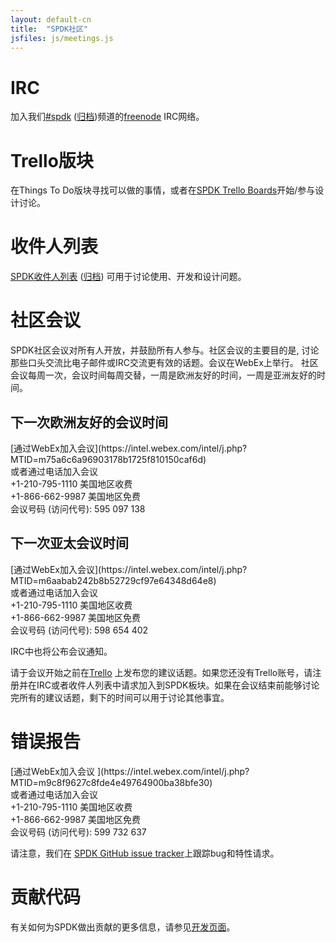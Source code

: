 ```yaml
---
layout: default-cn
title:  "SPDK社区"
jsfiles: js/meetings.js
---
```


# IRC

加入我们[#spdk](irc://irc.freenode.net/%23spdk) ([归档](https://ci.spdk.io/irclog/?C=N;O=D))频道的[freenode](https://freenode.net/) IRC网络。

# Trello版块

在Things To Do版块寻找可以做的事情，或者在[SPDK Trello Boards](../trello/)开始/参与设计讨论。

# 收件人列表

[SPDK收件人列表](https://lists.01.org/mailman/listinfo/spdk) ([归档](https://lists.01.org/pipermail/spdk/)) 可用于讨论使用、开发和设计问题。

# 社区会议

SPDK社区会议对所有人开放，并鼓励所有人参与。社区会议的主要目的是, 讨论那些口头交流比电子邮件或IRC交流更有效的话题。会议在WebEx上举行。
社区会议每周一次，会议时间每周交替，一周是欧洲友好的时间，一周是亚洲友好的时间。


## 下一次欧洲友好的会议时间
<div id="euro-mtg"></div>
[通过WebEx加入会议](https://intel.webex.com/intel/j.php?MTID=m75a6c6a96903178b1725f810150caf6d)<br/>
或者通过电话加入会议<br/>
+1-210-795-1110 美国地区收费<br/>
+1-866-662-9987 美国地区免费<br/>
会议号码 (访问代号): 595 097 138

## 下一次亚太会议时间
<div id="asia-mtg"></div>
[通过WebEx加入会议](https://intel.webex.com/intel/j.php?MTID=m6aabab242b8b52729cf97e64348d64e8)<br/>
或者通过电话加入会议<br/>
+1-210-795-1110 美国地区收费<br/>
+1-866-662-9987 美国地区免费<br/>
会议号码 (访问代号): 598 654 402

IRC中也将公布会议通知。

请于会议开始之前在[Trello](https://trello.com/b/DvM7XayJ) 上发布您的建议话题。如果您还没有Trello账号，请注册并在IRC或者收件人列表中请求加入到SPDK板块。如果在会议结束前能够讨论完所有的建议话题，剩下的时间可以用于讨论其他事宜。

# 错误报告
<div id="asia-bug-mtg"></div>
[通过WebEx加入会议 ](https://intel.webex.com/intel/j.php?MTID=m9c8f9627c8fde4e49764900ba38bfe30)<br/>
或者通过电话加入会议<br/>
+1-210-795-1110 美国地区收费<br/>
+1-866-662-9987 美国地区免费<br/>
会议号码 (访问代号): 599 732 637

请注意，我们在 [SPDK GitHub issue tracker](https://github.com/spdk/spdk/issues)上跟踪bug和特性请求。

# 贡献代码

有关如何为SPDK做出贡献的更多信息，请参见[开发页面](/development/)。
